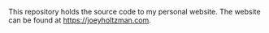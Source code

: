 This repository holds the source code to my personal website. The website can be found at https://joeyholtzman.com.
